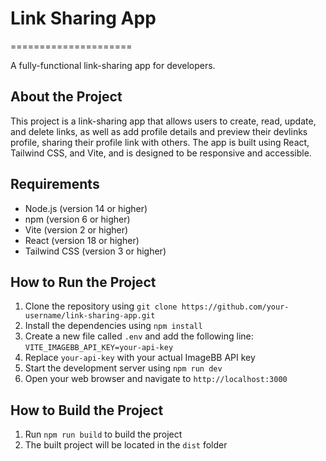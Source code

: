 # Link Sharing App
=====================

A fully-functional link-sharing app for developers.

## About the Project
This project is a link-sharing app that allows users to create, read, update, and delete links, as well as add profile details and preview their devlinks profile, sharing their profile link with others. The app is built using React, Tailwind CSS, and Vite, and is designed to be responsive and accessible.

## Requirements
* Node.js (version 14 or higher)
* npm (version 6 or higher)
* Vite (version 2 or higher)
* React (version 18 or higher)
* Tailwind CSS (version 3 or higher)

## How to Run the Project
1. Clone the repository using `git clone https://github.com/your-username/link-sharing-app.git`
2. Install the dependencies using `npm install`
3. Create a new file called `.env` and add the following line: `VITE_IMAGEBB_API_KEY=your-api-key`
4. Replace `your-api-key` with your actual ImageBB API key
5. Start the development server using `npm run dev`
6. Open your web browser and navigate to `http://localhost:3000`

## How to Build the Project
1. Run `npm run build` to build the project
2. The built project will be located in the `dist` folder
